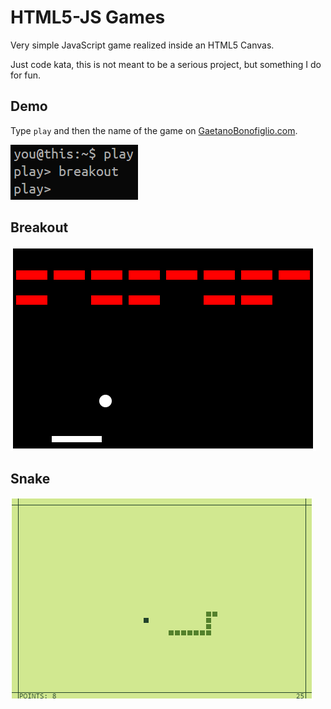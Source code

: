 # HTML5-JS Games
Very simple JavaScript game realized inside an HTML5 Canvas. 

Just code kata, this is not meant to be a serious project, but something I do for fun.

## Demo
Type ```play``` and then the name of the game on [GaetanoBonofiglio.com](http://www.gaetanobonofiglio.com/).

![demo](demo.png)

## Breakout
![capture](capture.png)

## Snake
![capture](capture2.png)

